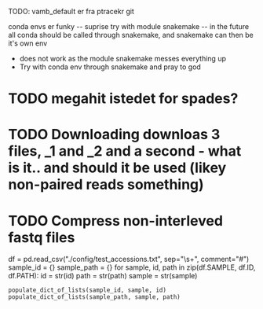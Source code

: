 
TODO:
vamb_default er fra ptracekr git 



conda envs er funky -- suprise
try with module snakemake -- in the future all conda should be called through snakemake, 
and snakemake can then be it's own env
- does not work as the module snakemake messes everything up
- Try with conda env through snakemake and pray to god
 

# TODO megahit istedet for spades?
# TODO Downloading downloas 3 files, _1 and _2 and a second - what is it.. and should it be used (likey non-paired reads something)
# TODO Compress non-interleved fastq files


df = pd.read_csv("./config/test_accessions.txt", sep="\s+", comment="#")
sample_id = {}
sample_path = {}
for sample, id, path in zip(df.SAMPLE, df.ID, df.PATH):
    id = str(id)
    path = str(path)
    sample = str(sample)

    populate_dict_of_lists(sample_id, sample, id)
    populate_dict_of_lists(sample_path, sample, path)

